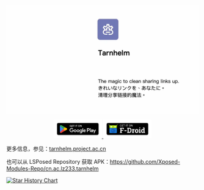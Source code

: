![](./art/animation.webp)

<p align="center">
<a href="https://play.google.com/store/apps/details?id=cn.ac.lz233.tarnhelm">
<img src="./art/google-play-badge.png" width="25%"/>
</a>
<a href="https://f-droid.org/packages/cn.ac.lz233.tarnhelm/">
<img src="./art/fdroid-badge.png" width="25%"/>
</a>
</p>

更多信息，参见：[tarnhelm.project.ac.cn](https://tarnhelm.project.ac.cn/)

也可以从 LSPosed Repository 获取 APK：https://github.com/Xposed-Modules-Repo/cn.ac.lz233.tarnhelm

[![Star History Chart](https://api.star-history.com/svg?repos=lz233/Tarnhelm&type=Date)](https://star-history.com/#lz233/Tarnhelm&Date)
